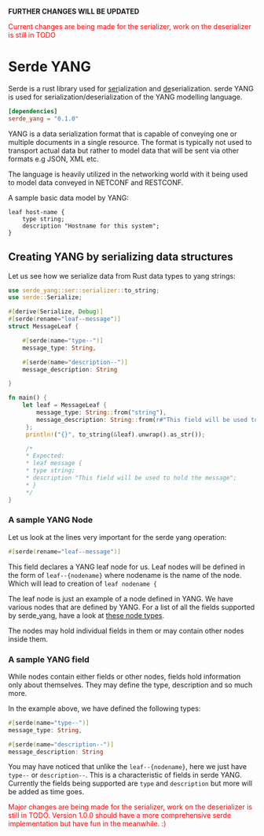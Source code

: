 
**FURTHER CHANGES WILL BE UPDATED**
<p style="color: red;">Current changes are being made for the serializer, work on the deserializer is still in TODO</p>

# Serde YANG

Serde is a rust library used for <u>ser</u>ialization and <u>de</u>serialization. serde YANG is used for serialization/deserialization of the YANG modelling language.

```toml
[dependencies]
serde_yang = "0.1.0"
```

YANG is a data serialization format that is capable of conveying one or multiple documents in a single resource. The format is typically not used to transport actual data but rather to model data that will be sent via other formats e.g JSON, XML etc. 

The language is heavily utilized in the networking world with it being used to model data conveyed in NETCONF and RESTCONF. 

A sample basic data model by YANG:

```yang
leaf host-name {
    type string;
    description "Hostname for this system";
}
```

## Creating YANG by serializing data structures

Let us see how we serialize data from Rust data types to yang strings:

```rust
use serde_yang::ser::serializer::to_string;
use serde::Serialize;

#[derive(Serialize, Debug)]
#[serde(rename="leaf--message")]
struct MessageLeaf {

    #[serde(name="type--")]
    message_type: String,

    #[serde(name="description--")]
    message_description: String

}

fn main() {
    let leaf = MessageLeaf { 
        message_type: String::from("string"),
        message_description: String::from(r#"This field will be used to hold the message"#)
     };
     println!("{}", to_string(&leaf).unwrap().as_str());

     /*
     * Expected:
     * leaf message {
     * type string;
     * description "This field will be used to hold the message";
     * }
     */
}

```

### A sample YANG Node
Let us look at the lines very important for the serde yang operation:
```rust
#[serde(rename="leaf--message")]
```

This field declares a YANG leaf node for us. Leaf nodes will be defined in the form of `leaf--{nodename}` where nodename is the name of the node. Which will lead to creation of `leaf nodename {`

The leaf node is just an example of a node defined in YANG. We have various nodes that are defined by YANG. For a list of all the fields supported by serde_yang, have a look at [these node types](https://docs.rs/serde_yang/latest/serde_yang/ser/types/enum.NodeType.html). 

The nodes may hold individual fields in them or may contain other nodes inside them. 


### A sample YANG field
While nodes contain either fields or other nodes, fields hold information only about themselves. They may define the type, description and so much more. 

In the example above, we have defined the following types:
```rust
#[serde(name="type--")]
message_type: String,

#[serde(name="description--")]
message_description: String
```

You may have noticed that unlike the `leaf--{nodename}`, here we just have `type--` or `description--`. This is a characteristic of fields in serde YANG. Currently the fields being supported are `type` and `description` but more will be added as time goes. 

<p style="color: red;">Major changes are being made for the serializer, work on the deserializer is still in TODO. Version 1.0.0 should have a more comprehensive serde implementation but have fun in the meanwhile. :)</p>